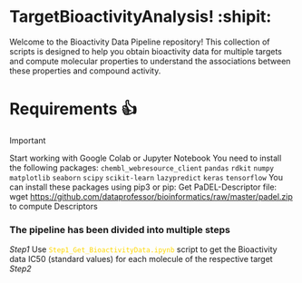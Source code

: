 # TargetBioactivityAnalysis! :shipit:
Welcome to the Bioactivity Data Pipeline repository! This collection of scripts is designed to help you obtain bioactivity data for multiple targets and compute molecular properties to understand the associations between these properties and compound activity.

# Requirements :+1:
> [!IMPORTANT]
> Start working with Google Colab or Jupyter Notebook
> You need to install the following packages:
`chembl_webresource_client`
`pandas`
`rdkit`
`numpy`
`matplotlib`
`seaborn`
`scipy`
`scikit-learn`
`lazypredict`
`keras`
`tensorflow`
You can install these packages using pip3 or pip:
> Get PaDEL-Descriptor file: wget https://github.com/dataprofessor/bioinformatics/raw/master/padel.zip to compute Descriptors

### The pipeline has been divided into multiple steps
*Step1* Use <code style="color: gold">Step1_Get_BioactivityData.ipynb</code> script to get the Bioactivity data IC50 (standard values) for each molecule of the respective target
*Step2* 
